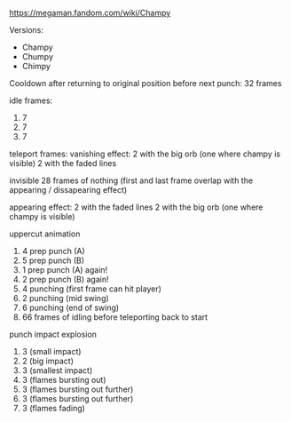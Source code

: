 https://megaman.fandom.com/wiki/Champy

Versions:
- Champy
- Chumpy
- Chimpy

Cooldown after returning to original position before next punch:
32 frames

idle frames:
1. 7
2. 7
3. 7

teleport frames:
vanishing effect: 
2 with the big orb (one where champy is visible)
2 with the faded lines

invisible
28 frames of nothing (first and last frame overlap with the appearing / dissapearing effect)

appearing effect: 
2 with the faded lines
2 with the big orb (one where champy is visible)

uppercut animation
1. 4 prep punch (A)
2. 5 prep punch (B)
3. 1 prep punch (A) again!
4. 2 prep punch (B) again!
5. 4 punching (first frame can hit player)
6. 2 punching (mid swing)
7. 6 punching (end of swing)
8. 66 frames of idling before teleporting back to start

punch impact explosion
1. 3 (small impact)
2. 2 (big impact)
3. 3 (smallest impact)
3. 3 (flames bursting out)
3. 3 (flames bursting out further)
3. 3 (flames bursting out further)
3. 3 (flames fading)
